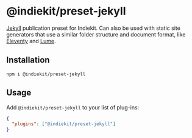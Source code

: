 # @indiekit/preset-jekyll

[Jekyll](https://jekyllrb.com) publication preset for Indiekit. Can also be used with static site generators that use a similar folder structure and document format, like [Eleventy](https://www.11ty.dev) and [Lume](https://lume.land).

## Installation

`npm i @indiekit/preset-jekyll`

## Usage

Add `@indiekit/preset-jekyll` to your list of plug-ins:

```json
{
  "plugins": ["@indiekit/preset-jekyll"]
}
```
